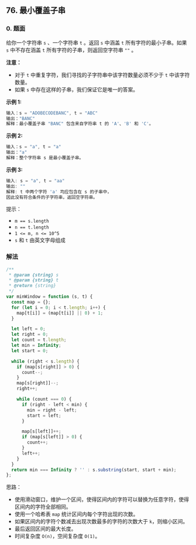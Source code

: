 ## 76. 最小覆盖子串

### 0. 题面

给你一个字符串 `s` 、一个字符串 `t` 。返回 `s` 中涵盖 `t` 所有字符的最小子串。如果 `s` 中不存在涵盖 `t` 所有字符的子串，则返回空字符串 `""` 。

**注意：**

- 对于 `t` 中重复字符，我们寻找的子字符串中该字符数量必须不少于 `t` 中该字符数量。
- 如果 `s` 中存在这样的子串，我们保证它是唯一的答案。

**示例 1:**

```javascript
输入：s = "ADOBECODEBANC", t = "ABC"
输出："BANC"
解释：最小覆盖子串 "BANC" 包含来自字符串 t 的 'A'、'B' 和 'C'。
```

**示例 2:**

```javascript
输入：s = "a", t = "a"
输出："a"
解释：整个字符串 s 是最小覆盖子串。
```

**示例 3:**

```javascript
输入: s = "a", t = "aa"
输出: ""
解释: t 中两个字符 'a' 均应包含在 s 的子串中，
因此没有符合条件的子字符串，返回空字符串。
```

提示：

- `m == s.length`
- `n == t.length`
- `1 <= m, n <= 10^5`
- `s` 和 `t` 由英文字母组成

### 解法

```javascript
/**
 * @param {string} s
 * @param {string} t
 * @return {string}
 */
var minWindow = function (s, t) {
  const map = {};
  for (let i = 0; i < t.length; i++) {
    map[t[i]] = (map[t[i]] || 0) + 1;
  }

  let left = 0;
  let right = 0;
  let count = t.length;
  let min = Infinity;
  let start = 0;

  while (right < s.length) {
    if (map[s[right]] > 0) {
      count--;
    }
    map[s[right]]--;
    right++;

    while (count === 0) {
      if (right - left < min) {
        min = right - left;
        start = left;
      }

      map[s[left]]++;
      if (map[s[left]] > 0) {
        count++;
      }
      left++;
    }
  }
  return min === Infinity ? '' : s.substring(start, start + min);
};
```

思路：

- 使用滑动窗口，维护一个区间，使得区间内的字符可以替换为任意字符，使得区间内的字符全部相同。
- 使用一个哈希表 `map` 统计区间内每个字符出现的次数。
- 如果区间内的字符个数减去出现次数最多的字符的次数大于 `k`，则缩小区间。
- 最后返回区间的最大长度。
- 时间复杂度 `O(n)`，空间复杂度 `O(1)`。
